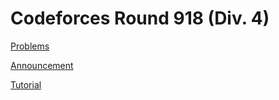# Codeforces Round 918 (Div. 4)

[Problems](https://codeforces.com/contest/1915)

[Announcement](https://codeforces.com/blog/entry/123876)

[Tutorial](https://codeforces.com/blog/entry/)
